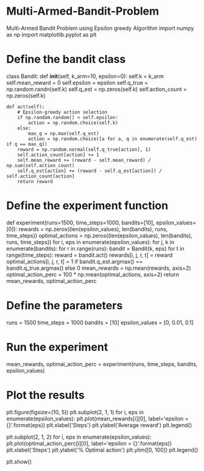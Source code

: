 # Multi-Armed-Bandit-Problem
Multi-Armed Bandit Problem using Epsilon greedy Algorithm
import numpy as np
import matplotlib.pyplot as plt

# Define the bandit class
class Bandit:
    def __init__(self, k_arm=10, epsilon=0):
        self.k = k_arm
        self.mean_reward = 0
        self.epsilon = epsilon
        self.q_true = np.random.randn(self.k)
        self.q_est = np.zeros(self.k)
        self.action_count = np.zeros(self.k)

    def act(self):
        # Epsilon-greedy action selection
        if np.random.random() < self.epsilon:
            action = np.random.choice(self.k)
        else:
            max_q = np.max(self.q_est)
            action = np.random.choice([a for a, q in enumerate(self.q_est) if q == max_q])
        reward = np.random.normal(self.q_true[action], 1)
        self.action_count[action] += 1
        self.mean_reward += (reward - self.mean_reward) / np.sum(self.action_count)
        self.q_est[action] += (reward - self.q_est[action]) / self.action_count[action]
        return reward


# Define the experiment function
def experiment(runs=1500, time_steps=1000, bandits=[10], epsilon_values=[0]):
    rewards = np.zeros((len(epsilon_values), len(bandits), runs, time_steps))
    optimal_actions = np.zeros((len(epsilon_values), len(bandits), runs, time_steps))
    for i, eps in enumerate(epsilon_values):
        for j, k in enumerate(bandits):
            for r in range(runs):
                bandit = Bandit(k, eps)
                for t in range(time_steps):
                    reward = bandit.act()
                    rewards[i, j, r, t] = reward
                    optimal_actions[i, j, r, t] = 1 if bandit.q_est.argmax() == bandit.q_true.argmax() else 0
    mean_rewards = np.mean(rewards, axis=2)
    optimal_action_perc = 100 * np.mean(optimal_actions, axis=2)
    return mean_rewards, optimal_action_perc


# Define the parameters
runs = 1500
time_steps = 1000
bandits = [10]
epsilon_values = [0, 0.01, 0.1]

# Run the experiment
mean_rewards, optimal_action_perc = experiment(runs, time_steps, bandits, epsilon_values)

# Plot the results
plt.figure(figsize=(10, 5))
plt.subplot(2, 1, 1)
for i, eps in enumerate(epsilon_values):
    plt.plot(mean_rewards[i][0], label='epsilon = {}'.format(eps))
plt.xlabel('Steps')
plt.ylabel('Average reward')
plt.legend()

plt.subplot(2, 1, 2)
for i, eps in enumerate(epsilon_values):
    plt.plot(optimal_action_perc[i][0], label='epsilon = {}'.format(eps))
plt.xlabel('Steps')
plt.ylabel('% Optimal action')
plt.ylim([0, 100])
plt.legend()

plt.show()
